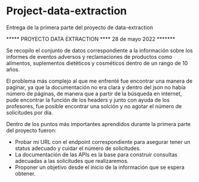 # Project-data-extraction
Entrega de la primera parte del proyecto de data-extraction

***** PROYECTO DATA EXTRACTION ****  28 de mayo 2022 ******* 

Se recopilo el conjunto de datos correspondiente a la información sobre los informes de eventos adversos y reclamaciones de productos como alimentos, 
suplementos dietéticos y cosméticos dentro de un rango de 10 años.

El problema más complejo al que me enfrenté fue encontrar una manera de paginar, ya que la documentación no era clara y dentro del json no había número
de páginas, de manera que a partir de la búsqueda en internet, pude encontrar la función de los headers y junto con ayuda de los profesores, fue posible
encontrar una solción y no agotar el número de solicitudes por día.

Dentro de los puntos más importantes aprendidos durante la primera parte del proyecto fueron: 
- Probar mi URL con el endpoint correspondiente para asegurar tener un status adecuado y cuidar el número de solicitudes.
- La documentación de las APIs es la base para construir consultas adecuadas a las solicitudes que realizaremos.
- Proponer un objetivo desde el inicio de la información que se espera obtener.

